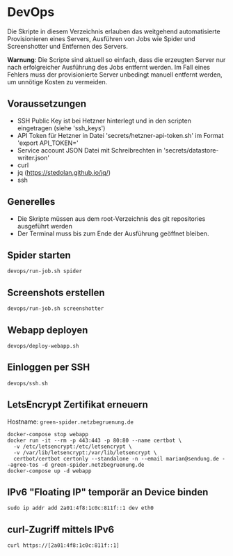 # DevOps

Die Skripte in diesem Verzeichnis erlauben das weitgehend automatisierte
Provisionieren eines Servers, Ausführen von Jobs wie Spider und Screenshotter
und Entfernen des Servers.

**Warnung**: Die Scripte sind aktuell so einfach, dass die erzeugten Server nur nach erfolgreicher
Ausführung des Jobs entfernt werden. Im Fall eines Fehlers muss der provisionierte
Server unbedingt manuell entfernt werden, um unnötige Kosten zu vermeiden.

## Voraussetzungen

- SSH Public Key ist bei Hetzner hinterlegt und in den scripten eingetragen (siehe 'ssh_keys')
- API Token für Hetzner in Datei 'secrets/hetzner-api-token.sh' im Format 'export API_TOKEN=<token>'
- Service account JSON Datei mit Schreibrechten in 'secrets/datastore-writer.json'
- curl
- jq (https://stedolan.github.io/jq/)
- ssh

## Generelles

- Die Skripte müssen aus dem root-Verzeichnis des git repositories ausgeführt werden
- Der Terminal muss bis zum Ende der Ausführung geöffnet bleiben.

## Spider starten

```nohighlight
devops/run-job.sh spider
```

## Screenshots erstellen

```nohighlight
devops/run-job.sh screenshotter
```

## Webapp deployen

```nohighlight
devops/deploy-webapp.sh
```

## Einloggen per SSH

```
devops/ssh.sh
```

## LetsEncrypt Zertifikat erneuern

Hostname: `green-spider.netzbegruenung.de`

```shell
docker-compose stop webapp
docker run -it --rm -p 443:443 -p 80:80 --name certbot \
  -v /etc/letsencrypt:/etc/letsencrypt \
  -v /var/lib/letsencrypt:/var/lib/letsencrypt \
  certbot/certbot certonly --standalone -n --email marian@sendung.de --agree-tos -d green-spider.netzbegruenung.de
docker-compose up -d webapp
```

## IPv6 "Floating IP" temporär an Device binden

```
sudo ip addr add 2a01:4f8:1c0c:811f::1 dev eth0
```

## curl-Zugriff mittels IPv6

```
curl https://[2a01:4f8:1c0c:811f::1]
```
